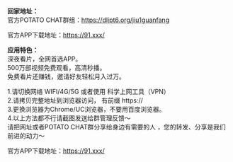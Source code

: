 **回家地址：**    
 官方POTATO CHAT群组：<https://dljpt6.org/jiu1guanfang>  
   
 官方APP下载地址：<https://91.xxx/>  
 


  
**应用特色：**  
深夜看片，全网首选APP。  
500万部视频免费观看，高清秒播。    
免费看片还赚钱，邀请好友轻松月入过万。    

1.请切换网络 WIFI/4G/5G 或者使用 科学上网工具（VPN）  
2.请拷贝完整地址到浏览器访问， 有前缀 https://  
3.更换浏览器为Chrome/UC浏览器，不要用百度浏览器。  
4.以上方法都不行请截图发送给群管理反馈～  
请把网址或者POTATO CHAT群分享给身边有需要的人 ，您的转发、分享是我们前进的动力～  


    
官方APP下载地址：<https://91.xxx/>  

  

  
